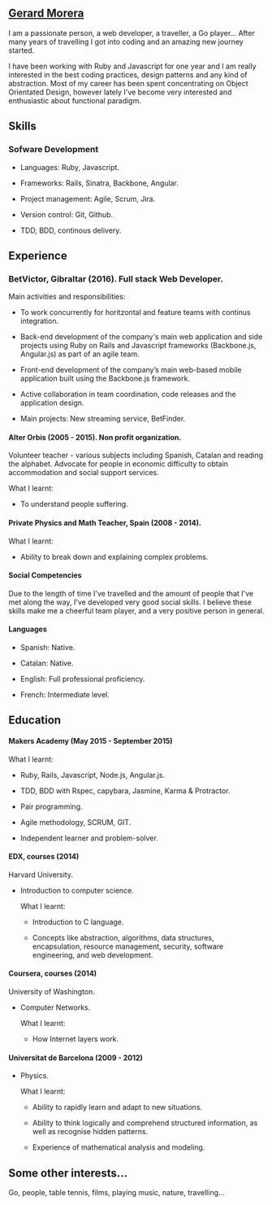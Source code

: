 ## [Gerard Morera](https://github.com/gerard-morera/CV)

I am a passionate person, a web developer, a traveller, a Go player... After many years of travelling I got into coding and an amazing new journey started. 

I have been working with Ruby and Javascript for one year and I am really interested in the best coding practices, design patterns and any kind of abstraction. Most of my career has been spent concentrating on Object Orientated Design, however lately I've become very interested and enthusiastic about functional paradigm.

## Skills

### Sofware Development

- Languages: Ruby, Javascript.

- Frameworks: Rails, Sinatra, Backbone, Angular.

- Project management: Agile, Scrum, Jira.

- Version control: Git, Github.

- TDD, BDD, continous delivery.

## Experience

### BetVictor, Gibraltar (2016). Full stack Web Developer.

   Main activities and responsibilities:
  
  - To work concurrently for horitzontal and feature teams with continus integration.
  
  - Back-end development of the company's main web application and side projects using Ruby on Rails and Javascript frameworks (Backbone.js, Angular.js) as part of an agile team.
  
  - Front-end development of the company’s main web-based mobile application built using the Backbone.js framework.
  
  - Active collaboration in team coordination, code releases and the application design.
  
  - Main projects: New streaming service, BetFinder.

#### Alter Orbis (2005 - 2015). Non profit organization.
  Volunteer teacher - various subjects including Spanish, Catalan and reading the alphabet.
  Advocate for people in economic difficulty to obtain accommodation and social support services.

  What I learnt:
  
   - To understand people suffering.

#### Private Physics and Math Teacher, Spain (2008 - 2014).

   What I learnt:
   
   - Ability to break down and explaining complex problems.

#### Social Competencies

Due to the length of time I've travelled and the amount of people that I've met along the way, I've developed very good social skills. I believe these skills make me a cheerful team player, and a very positive person in general.

#### Languages

- Spanish: Native.

- Catalan: Native.
 
- English: Full professional proficiency.
 
- French:  Intermediate level.

## Education

#### Makers Academy (May 2015 - September 2015)

  What I learnt:
   
   - Ruby, Rails, Javascript, Node.js, Angular.js.
   
   - TDD, BDD with Rspec, capybara, Jasmine, Karma & Protractor.
   
   - Pair programming.
   
   - Agile methodology, SCRUM, GIT.
   
   - Independent learner and problem-solver.
 
#### EDX, courses (2014)
Harvard University.

- Introduction to computer science.

  What I learnt:
 
   - Introduction to C language.
 
   - Concepts like abstraction, algorithms, data structures, encapsulation, resource management, security,          software engineering, and web development.

#### Coursera, courses (2014)
University of Washington.

- Computer Networks.

  What I learnt:
   - How Internet layers work.

#### Universitat de Barcelona (2009 - 2012)

- Physics.

  What I learnt:
  
   - Ability to rapidly learn and adapt to new situations.
 
   - Ability to think logically and comprehend structured information, as well as recognise hidden patterns.
 
   - Experience of mathematical analysis and modeling.


## Some other interests...
 
 Go, people, table tennis, films, playing music, nature, travelling...


